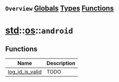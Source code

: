 ## `Overview` [Globals](./globals.md) [Types](./types.md) [Functions](./functions.md)
# [std](./../../std.md)::[os](./../os.md)::`android`
## Functions
|Name|Description|
|----|-----------|
|[log_id_is_valid](#todo)|TODO|
